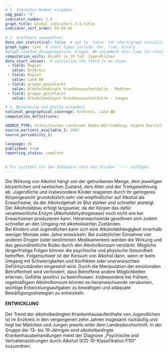 ```yaml
---
# 1. Indikator-Nummer eingeben 
sdg_goal: '3'
indicator_number: 3.4
graph_title: global_indicators.3-4-title
indicator_sort_order: 03-04-01
 
# 2. Grafikart auswaehlen: 
data_non_statistical: false  # set to 'false' for chart/graph visualization 
graph_type: line  # chart types include: bar, line, binary 
#graph_stacked_disaggregation: Gruppe  ## uncomment this line for stacked bars. eplace 'Geschlecht' with the field of aggregation. 
computation_units: Anzahl je 10 tsd. Jugendlicher 
data_start_values:  # initialize the field to be shown  
 - field: Region 
   value: Enzkreis
 - field: Region 
   value: Land BW
 - field: gruppe.geschlecht 
   value: Alkoholbedingte Krankhausaufenthalte - Mädchen
 - field: gruppe.geschlecht 
   value: Alkoholbedingte Krankhausaufenthalte - Jungen

# 3. Berechnung und Quelle eingeben: 
national_geographical_coverage: Enzkreis, Land BW
computation_definitions: 

SOURCE_TYPE: Statistisches Landesamt Baden-Württemberg, eigene Darstellung
source_earliest_available_1: 2007
source_periodicity_1: 

language: de   
published: true 
reporting_status: complete
 
 
# Für Leittext für den Indikator nach den Stichen '---' einfügen. 
---
```


Die Wirkung von Alkohol hängt von der getrunkenen Menge, dem jeweiligen körperlichen und seelischen Zustand, dem Alter und der Trinkgewöhnung ab. Jugendliche und insbesondere Kinder reagieren durch ihr geringeres Körpergewicht grundsätzlich sehr viel empfindlicher auf Alkohol als Erwachsene, da der Alkoholgehalt im Blut stärker und schneller ansteigt. Der Alkoholabbau erfolgt langsamer, da der Körper das dafür verantwortliche Enzym (Alkoholdehydrogenase) noch nicht wie bei Erwachsenen produzieren kann. Heranwachsende gewöhnen sich zudem schneller an den Umgang mit alkoholisierten Zuständen. <br>
Bei Kindern und Jugendlichen kann sich eine Alkoholabhängigkeit innerhalb weniger Monate oder Jahre entwickeln. Bei zusätzlicher Einnahme von anderen Drogen (oder bestimmten Medikamenten) werden die Wirkung und das gesundheitliche Risiko durch den Alkoholkonsum verstärkt. Mögliche längerfristige Folgen können die psychische und physische Gesundheit betreffen. Folgenschwer ist der Konsum von Alkohol dann, wenn er beim Umgang mit Schwierigkeiten und Konflikten oder unerwünschten Gefühlszuständen eingesetzt wird. Durch die Manipulation der emotionalen Betroffenheit wird verhindert, dass Betroffene andere Möglichkeiten erlernen, Gefühle (positiv) zu beeinflussen. Insbesondere bei frühem, regelmäßigem Alkoholkonsum können es Heranwachsende versäumen, wichtige Entwicklungsaufgaben zu bewältigen und adäquate Bewältigungsstrategien zu entwickeln. <br>
<br>
**ENTWICKLUNG** <br>
<br>
Der Trend der alkoholbedingten Krankenhausaufenthalte von Jugendlichen ist im Enzkreis in den vergangenen zehn Jahren insgesamt rückläufig und liegt bei Mädchen und Jungen jeweils unter dem Landesdurchschnitt. In der Gruppe der 13- bis 19-Jährigen sind alkoholbedingte Krankenhausbehandlungen meist der Diagnose „Psychische und Verhaltensstörungen durch Alkohol (ICD-10-Klassifikation F10)“ zuzuordnen.
